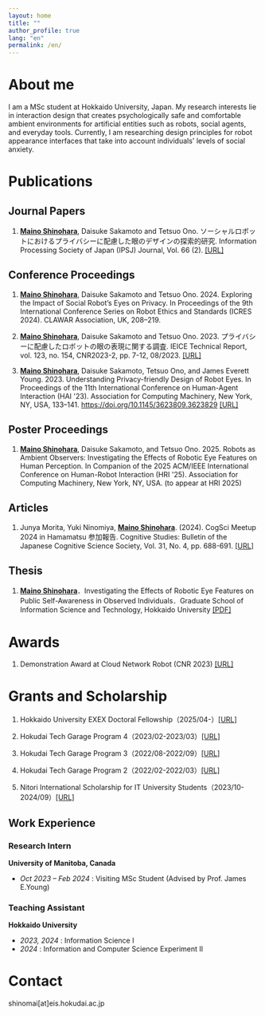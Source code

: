 ```yaml
---
layout: home
title: ""
author_profile: true
lang: "en"
permalink: /en/
---
```


# About me
I am a MSc student at Hokkaido University, Japan. My research interests lie in interaction design that creates psychologically safe and comfortable ambient environments for artificial entities such as robots, social agents, and everyday tools. Currently, I am researching design principles for robot appearance interfaces that take into account individuals' levels of social anxiety.

# Publications
## Journal Papers
1. <u><strong>Maino Shinohara</strong></u>, Daisuke Sakamoto and Tetsuo Ono. ソーシャルロボットにおけるプライバシーに配慮した眼のデザインの探索的研究. Information Processing Society of Japan (IPSJ) Journal, Vol. 66 (2). [[URL]](https://doi.org/10.20729/0002000019)

## Conference Proceedings
1. <u><strong>Maino Shinohara</strong></u>, Daisuke Sakamoto and Tetsuo Ono. 2024. Exploring the Impact of Social Robot’s Eyes on Privacy. In Proceedings of the 9th International Conference Series on Robot Ethics and Standards (ICRES 2024). CLAWAR Association, UK, 208–219.

2. <u><strong>Maino Shinohara</strong></u>, Daisuke Sakamoto and Tetsuo Ono. 2023. プライバシーに配慮したロボットの眼の表現に関する調査. IEICE Technical Report, vol. 123, no. 154, CNR2023-2, pp. 7-12, 08/2023. [[URL]](https://ken.ieice.org/ken/paper/20230809GCWt/)

3. <u><strong>Maino Shinohara</strong></u>, Daisuke Sakamoto, Tetsuo Ono, and James Everett Young. 2023. Understanding Privacy-friendly Design of Robot Eyes. In Proceedings of the 11th International Conference on Human-Agent Interaction (HAI '23). Association for Computing Machinery, New York, NY, USA, 133–141.  https://doi.org/10.1145/3623809.3623829 [[URL]](https://dl.acm.org/doi/10.1145/3623809.3623829) 

## Poster Proceedings
1. <u><strong>Maino Shinohara</strong></u>, Daisuke Sakamoto, and Tetsuo Ono. 2025.  Robots as Ambient Observers: Investigating the Effects of Robotic Eye Features on Human Perception. In Companion of the 2025 ACM/IEEE International Conference on Human-Robot Interaction (HRI '25). Association for Computing Machinery, New York, NY, USA. (to appear at HRI 2025)

## Articles
1. Junya Morita, Yuki Ninomiya, <u><strong>Maino Shinohara</strong></u>. (2024). CogSci Meetup 2024 in Hamamatsu 参加報告. Cognitive Studies: Bulletin of the Japanese Cognitive Science Society, Vol. 31, No. 4, pp. 688-691. [[URL]](https://www.jstage.jst.go.jp/article/jcss/31/4/31_2024.037/_article/-char/ja)

## Thesis
1. <u><strong>Maino Shinohara</strong></u>．Investigating the Effects of Robotic Eye Features on Public Self-Awareness in Observed Individuals．Graduate School of Information Science and Technology, Hokkaido University [[PDF]](assets/pdf/thesis.pdf) 

# Awards
1. Demonstration Award at Cloud Network Robot (CNR 2023)
 [[URL]](https://sites.google.com/site/cloudnetworkrobots/%E8%A1%A8%E5%BD%B0)

# Grants and Scholarship
1. Hokkaido University EXEX Doctoral Fellowship（2025/04-）[[URL]](https://sites.google.com/eis.hokudai.ac.jp/exexphd-fellow/)

2. Hokudai Tech Garage Program 4（2023/02-2023/03）[[URL]](https://hokudai-hutg.com/)

3. Hokudai Tech Garage Program 3（2022/08-2022/09）[[URL]](https://hokudai-hutg.com/)

4. Hokudai Tech Garage Program 2（2022/02-2022/03）[[URL]](https://hokudai-hutg.com/)

5. Nitori International Scholarship for IT University Students（2023/10-2024/09）[[URL]](https://www.nitori-shougakuzaidan.com/)

## Work Experience

### Research Intern  
**University of Manitoba, Canada**  
- *Oct 2023 – Feb 2024* : Visiting MSc Student (Advised by Prof. James E.Young)

### Teaching Assistant  
**Hokkaido University**  
- *2023, 2024* : Information Science I
- *2024* :  Information and Computer Science Experiment II

# Contact
shinomai[at]eis.hokudai.ac.jp